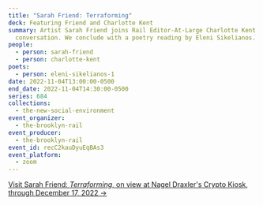 ```yaml
---
title: "Sarah Friend: Terraforming"
deck: Featuring Friend and Charlotte Kent
summary: Artist Sarah Friend joins Rail Editor-At-Large Charlotte Kent for a
  conversation. We conclude with a poetry reading by Eleni Sikelianos.
people:
  - person: sarah-friend
  - person: charlotte-kent
poets:
  - person: eleni-sikelianos-1
date: 2022-11-04T13:00:00-0500
end_date: 2022-11-04T14:30:00-0500
series: 684
collections:
  - the-new-social-environment
event_organizer:
  - the-brooklyn-rail
event_producer:
  - the-brooklyn-rail
event_id: recC2kauDyuEqBAs3
event_platform:
  - zoom
---
```

[V﻿isit Sarah Friend: *Terraforming*, on view at Nagel Draxler's Crypto Kiosk, through December 17, 2022 →](https://nagel-draxler.de/exhibition/terraforming/)
